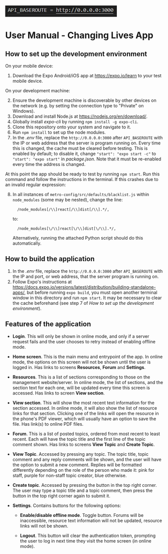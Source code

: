 ![test image](./documentation/test.png)

# User Manual - Changing Lives App
## How to set up the development environment
On your mobile device: 

1. Download the Expo Android/iOS app at <https://expo.io/learn> to your test mobile device.

On your development machine:

2. Ensure the development machine is discoverable by other devices on the network (e.g. by setting the connection type to "Private" on Windows).
3. Download and install Node.js at <https://nodejs.org/en/download/>.
4. Globally install _expo-cli_ by running `npm install -g expo-cli`.
5. Clone this repository onto your system and navigate to it.
6. Run `npm install` to set up the node modules.
7. In the _.env_ file, replace the `http://0.0.0.0:3000` after `API_BASEROUTE` with the IP or web address that the server is program running on. Every time this is changed, the cache must be cleared before testing. This is enabled by default; to disable it, change `"start": "expo start -c"` to `"start": "expo start"` in _package.json_. Note that it must be re-enabled every time the address is changed.

At this point the app should be ready to test by running `npm start`. Run this command and follow the instructions in the terminal. If this crashes due to an invalid regular expression:

8. In all instances of `metro-config/src/defaults/blacklist.js` within `node_modules` (some may be nested), change the line:

    ```
      /node_modules[/\\]react[/\\]dist[/\\].*/,
    ```
    to:
    ```
      /node_modules[\/\\]react[\/\\]dist[\/\\].*/,
    ```
    Alternatively, running the attached Python script should do this automatically.

## How to build the application
1. In the _.env_ file, replace the `http://0.0.0.0:3000` after `API_BASEROUTE` with the IP and port, or web address, that the server program is running on.
2. Follow Expo's instructions at <https://docs.expo.io/versions/latest/distribution/building-standalone-apps/>, but before running `expo build`, you must open another terminal window in this directory and run `npm start`. It may be necessary to clear the cache beforehand (see step 7 of _How to set up the development environment_).


## Features of the application

- **Login**. This will only be shown in online mode, and only if a server request fails and the user chooses to retry instead of enabling offline mode.

- **Home screen**. This is the main menu and entrypoint of the app. In online mode, the options on this screen will not be shown until the user is logged in. Has links to screens **Resources**, **Forum** and **Settings**.

- **Resources**. This is a list of sections corresponding to those on the management website/server. In online mode, the list of sections, and the section text for each one, will be updated every time this screen is accessed. Has links to screen **View section**.

- **View section**. This will show the most recent text information for the section accessed. In online mode, it will also show the list of resource links for that section. Clicking one of the links will open the resource in the phone's PDF viewer, which will usually have an option to save the file. Has link(s) to online PDF files.

- **Forum**. This is a list of posted topics, ordered from most recent to least recent. Each will have the topic title and the first line of the topic comment shown. Has links to screens **View Topic** and **Create Topic**.

- **View Topic**. Accessed by pressing any topic. The topic title, topic comment and any reply comments will be shown, and the user will have the option to submit a new comment. Replies will be formatted differently depending on the role of the person who made it: pink for staff, purple for non-staff topic creator, blue otherwise.

- **Create topic**. Accessed by pressing the button in the top right corner. The user may type a topic title and a topic comment, then press the button in the top right corner again to submit it.

- **Settings**. Contains buttons for the following options:

  - **Enable/disable offline mode**. Toggle button. Forums will be inaccessible, resource text information will not be updated, resource links will not be shown.

  - **Logout**. This button will clear the authentication token, prompting the user to log in next time they visit the home screen (in online mode).
